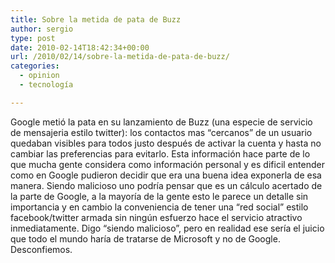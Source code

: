 ```yaml
---
title: Sobre la metida de pata de Buzz
author: sergio
type: post
date: 2010-02-14T18:42:34+00:00
url: /2010/02/14/sobre-la-metida-de-pata-de-buzz/
categories:
  - opinion
  - tecnología

---
```

Google metió la pata en su lanzamiento de Buzz (una especie de servicio de mensajeria estilo twitter): los contactos mas &#8220;cercanos&#8221; de un usuario quedaban visibles para todos justo después de activar la cuenta y hasta no cambiar las preferencias para evitarlo. Esta información hace parte de lo que mucha gente considera como información personal y es dificil entender como en Google pudieron decidir que era una buena idea exponerla de esa manera. Siendo malicioso uno podría pensar que es un cálculo acertado de la parte de Google, a la mayoría de la gente esto le parece un detalle sin importancia y en cambio la conveniencia de tener una &#8220;red social&#8221; estilo facebook/twitter armada sin ningún esfuerzo hace el servicio atractivo inmediatamente. Digo &#8220;siendo malicioso&#8221;, pero en realidad ese sería el juicio que todo el mundo haría de tratarse de Microsoft y no de Google. Desconfiemos.